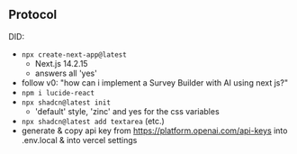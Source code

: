 ## Protocol

DID: 
- `npx create-next-app@latest`
    - Next.js 14.2.15
    - answers all 'yes'
- follow v0: "how can i implement a Survey Builder with AI using next js?"
- `npm i lucide-react`
- `npx shadcn@latest init`
    - 'default' style, 'zinc' and yes for the css variables
- `npx shadcn@latest add textarea` (etc.)
- generate & copy api key from https://platform.openai.com/api-keys into .env.local & into vercel settings
